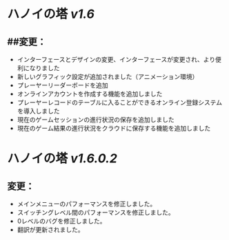 #  **ハノイの塔** *v1.6* 

## ##変更：
- インターフェースとデザインの変更、インターフェースが変更され、より便利になりました
- 新しいグラフィック設定が追加されました（アニメーション環境）
- プレーヤーリーダーボードを追加
- オンラインアカウントを作成する機能を追加しました
- プレーヤーレコードのテーブルに入ることができるオンライン登録システムを導入しました
- 現在のゲームセッションの進行状況の保存を追加しました
- 現在のゲーム結果の進行状況をクラウドに保存する機能を追加しました


# **ハノイの塔** *v1.6.0.2*

## 変更：
- メインメニューのパフォーマンスを修正しました。
- スイッチングレベル間のパフォーマンスを修正しました。
- 0レベルのバグを修正しました。
- 翻訳が更新されました。